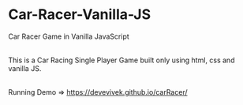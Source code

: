 # Car-Racer-Vanilla-JS
Car Racer Game in Vanilla JavaScript <br/><br/>

This is a Car Racing Single Player Game built only using html, css and vanilla JS. <br/><br/>

Running Demo => https://devevivek.github.io/carRacer/ <br/><br/>
